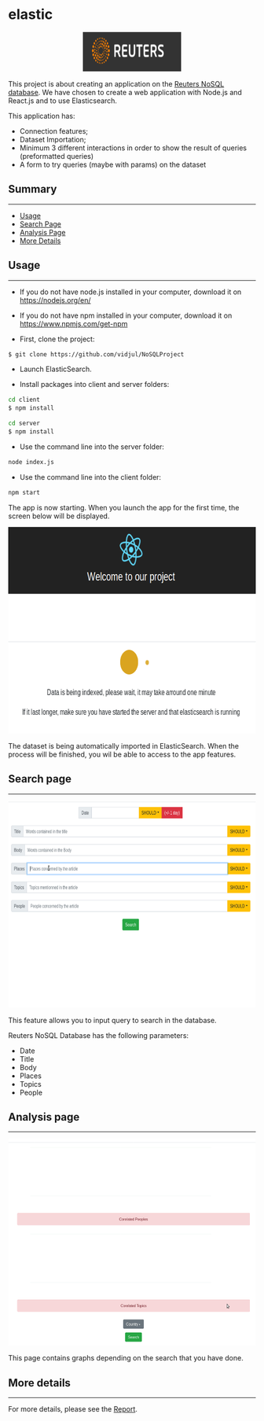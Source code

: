 # elastic

<p align="center">
    <img width="200" height="80"
     title="Size Limit logo" src="./reuters.png"/>
</p>

This project is about creating an application on the [Reuters NoSQL database](server/reuters_elastic.json). We have chosen to create a web application with Node.js and React.js and to use Elasticsearch. 

This application has:
* Connection features;
* Dataset Importation;
* Minimum 3 different interactions in order to show the result of queries (preformatted queries)
* A form to try queries (maybe with params) on the dataset

## Summary
***

* [Usage](#usage)
* [Search Page](#search-page)
* [Analysis Page](#analysis-page)
* [More Details](#more-details)

## Usage 
***

* If you do not have node.js installed in your computer, download it on https://nodejs.org/en/

* If you do not have npm installed in your computer, download it on https://www.npmjs.com/get-npm

* First, clone the project:
```sh
$ git clone https://github.com/vidjul/NoSQLProject
``` 

* Launch ElasticSearch.

* Install packages into client and server folders:
```sh
cd client
$ npm install
``` 

```sh
cd server
$ npm install
``` 

* Use the command line into the server folder:

```sh
node index.js
``` 

* Use the command line into the client folder:

```sh
npm start
``` 
The app is now starting.
When you launch the app for the first time, the screen below will be displayed.

<p align="center">
    <img width="690" height="420"
     title="Size Limit logo" src="./loading.gif"/>
</p>

The dataset is being automatically imported in ElasticSearch.
When the process will be finished, you wil be able to access
to the app features.

## Search page
***

<p align="center">
    <img width="690" height="420"
     title="Size Limit logo" src="./search.gif"/>
</p>

This feature allows you to input query to search in the database.

Reuters NoSQL Database has the following parameters:
* Date
* Title 
* Body
* Places 
* Topics
* People

## Analysis page
***

<p align="center">
    <img width="690" height="420"
     title="Size Limit logo" src="./analysis.gif"/>
</p>

This page contains graphs depending on the search that you have done. 

## More details
***

For more details, please see the [Report](./Report.pdf). 

